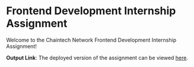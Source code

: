 #  Frontend Development Internship Assignment

Welcome to the Chaintech Network Frontend Development Internship Assignment! 

**Output Link**: The deployed version of the assignment can be viewed [here](Deployed_Output_Link_Here).

  
